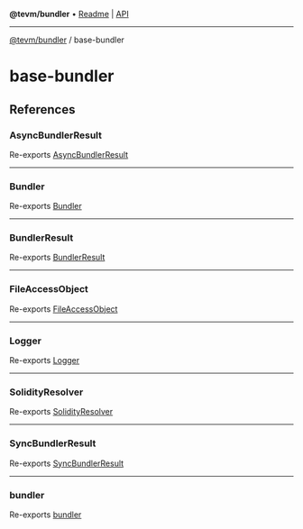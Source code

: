 **@tevm/bundler** • [Readme](../README.md) \| [API](../modules.md)

***

[@tevm/bundler](../README.md) / base-bundler

# base-bundler

## References

### AsyncBundlerResult

Re-exports [AsyncBundlerResult](../index/type-aliases/AsyncBundlerResult.md)

***

### Bundler

Re-exports [Bundler](../index/type-aliases/Bundler.md)

***

### BundlerResult

Re-exports [BundlerResult](../index/type-aliases/BundlerResult.md)

***

### FileAccessObject

Re-exports [FileAccessObject](../index/type-aliases/FileAccessObject.md)

***

### Logger

Re-exports [Logger](../index/type-aliases/Logger.md)

***

### SolidityResolver

Re-exports [SolidityResolver](../index/type-aliases/SolidityResolver.md)

***

### SyncBundlerResult

Re-exports [SyncBundlerResult](../index/type-aliases/SyncBundlerResult.md)

***

### bundler

Re-exports [bundler](../index/functions/bundler.md)

